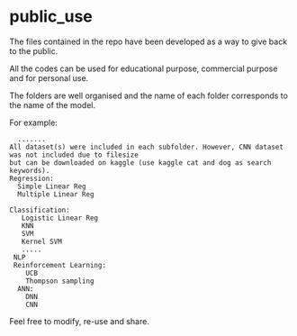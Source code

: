 # public_use
The files contained in the repo have been developed as a way to give back to the public.

All the codes can be used for educational purpose, commercial purpose and for personal use.

The folders are well organised and the name of each folder corresponds to the name of the model.

For example:
   
      .......
    All dataset(s) were included in each subfolder. However, CNN dataset was not included due to filesize
    but can be downloaded on kaggle (use kaggle cat and dog as search keywords).
    Regression:
      Simple Linear Reg
      Multiple Linear Reg
      
    Classification:
       Logistic Linear Reg
       KNN
       SVM
       Kernel SVM
       .....
     NLP
     Reinforcement Learning:
        UCB
        Thompson sampling
      ANN:
        DNN
        CNN
  
  Feel free to modify, re-use and share.
